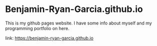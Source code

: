 # Benjamin-Ryan-Garcia.github.io
This is my github pages website. I have some info about myself and my programming portfolio on here. 

link: https://benjamin-ryan-garcia.github.io

